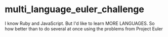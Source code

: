 multi_language_euler_challenge
==============================

I know Ruby and JavaScript. But I'd like to learn MORE LANGUAGES. So how better than to do several at once using the problems from Project Euler
